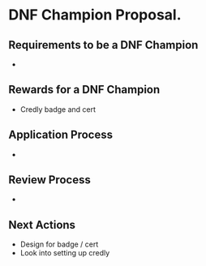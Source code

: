 # DNF Champion Proposal.

## Requirements to be a DNF Champion

* 

## Rewards for a DNF Champion

* Credly badge and cert

## Application Process

* 

## Review Process

* 

## Next Actions

* Design for badge / cert
* Look into setting up credly